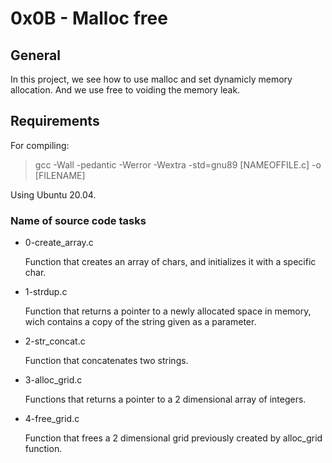# 0x0B - Malloc free

## General

In this project, we see how to use malloc and set dynamicly memory allocation. And we use free to voiding the memory leak.

## Requirements

For compiling:

> gcc -Wall -pedantic -Werror -Wextra -std=gnu89 [NAMEOFFILE.c] -o [FILENAME]

Using Ubuntu 20.04.

### Name of source code tasks

* 0-create_array.c

    Function that creates an array of chars, and initializes it with a specific char.

* 1-strdup.c

    Function that returns a pointer to a newly allocated space in memory, wich contains a copy of the string given as a parameter.

* 2-str_concat.c

    Function that concatenates two strings.

* 3-alloc_grid.c

    Functions that returns a pointer to a 2 dimensional array of integers.

* 4-free_grid.c

    Function that frees a 2 dimensional grid previously created by alloc_grid function.